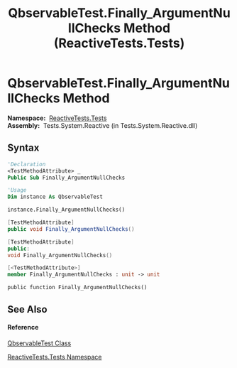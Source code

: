 ﻿---
title: QbservableTest.Finally_ArgumentNullChecks Method  (ReactiveTests.Tests)
TOCTitle: Finally_ArgumentNullChecks Method
ms:assetid: M:ReactiveTests.Tests.QbservableTest.Finally_ArgumentNullChecks
ms:mtpsurl: https://msdn.microsoft.com/en-us/library/reactivetests.tests.qbservabletest.finally_argumentnullchecks(v=VS.103)
ms:contentKeyID: 36619771
ms.date: 06/28/2011
mtps_version: v=VS.103
f1_keywords:
- ReactiveTests.Tests.QbservableTest.Finally_ArgumentNullChecks
dev_langs:
- CSharp
- JScript
- VB
- FSharp
- c++
---

# QbservableTest.Finally\_ArgumentNullChecks Method

**Namespace:**  [ReactiveTests.Tests](hh289046\(v=vs.103\).md)  
**Assembly:**  Tests.System.Reactive (in Tests.System.Reactive.dll)

## Syntax

``` vb
'Declaration
<TestMethodAttribute> _
Public Sub Finally_ArgumentNullChecks
```

``` vb
'Usage
Dim instance As QbservableTest

instance.Finally_ArgumentNullChecks()
```

``` csharp
[TestMethodAttribute]
public void Finally_ArgumentNullChecks()
```

``` c++
[TestMethodAttribute]
public:
void Finally_ArgumentNullChecks()
```

``` fsharp
[<TestMethodAttribute>]
member Finally_ArgumentNullChecks : unit -> unit 
```

``` jscript
public function Finally_ArgumentNullChecks()
```

## See Also

#### Reference

[QbservableTest Class](hh315250\(v=vs.103\).md)

[ReactiveTests.Tests Namespace](hh289046\(v=vs.103\).md)

